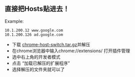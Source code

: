直接把Hosts贴进去！
---
Example:
```
10.1.200.12 www.google.com
10.1.200.126 ad.google.com
```
- 下载 [chrome-host-switch.tar.gz](/doc/chrome-host-switch.tar.gz)并解压
- 在chrome浏览器中输入chrome://extensions/ 打开插件管理
- 选中右上角的开发者模式
- 点击 “加载已解压的扩展程序”
- 选择解压的文件夹就可以了
